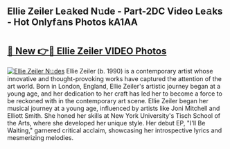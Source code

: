 ## Ellie Zeiler Le𝚊ked N𝚞de - Part-2DC Video Le𝚊ks - Hot Onlyf𝚊ns Photos kA1AA

# <h2><a href="http://ab40156.deff.icu/?id=Ellie+Zeiler">🔗 New 👉🔴 Ellie Zeiler VIDEO Photos</a></h2>

[![Ellie Zeiler N𝚞des](https://i.imgur.com/rIISA9y.gif)](http://ab40156.deff.icu/?id=Ellie+Zeiler)
Ellie Zeiler (b. 1990) is a contemporary artist whose innovative and thought-provoking works have captured the attention of the art world. Born in London, England, Ellie Zeiler's artistic journey began at a young age, and her dedication to her craft has led her to become a force to be reckoned with in the contemporary art scene. Ellie Zeiler began her musical journey at a young age, influenced by artists like Joni Mitchell and Elliott Smith. She honed her skills at New York University's Tisch School of the Arts, where she developed her unique style. Her debut EP, "I'll Be Waiting," garnered critical acclaim, showcasing her introspective lyrics and mesmerizing melodies.
